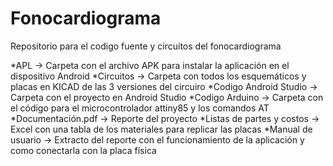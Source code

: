 # Fonocardiograma
Repositorio para el codigo fuente y circuitos del fonocardiograma

*APL -> Carpeta con el archivo APK para instalar la aplicación en el dispositivo Android
*Circuitos -> Carpeta con todos los esquemáticos y placas en KICAD de las 3 versiones del circuiro
*Codigo Android Studio -> Carpeta con el proyecto en Android Studio
*Codigo Arduino -> Carpeta con el código para el microcontrolador attiny85 y los comandos AT
*Documentación.pdf -> Reporte del proyecto
*Listas de partes y costos -> Excel con una tabla de los materiales para replicar las placas
*Manual de usuario -> Extracto del reporte con el funcionamiento de la aplicación y como conectarla con la placa física

